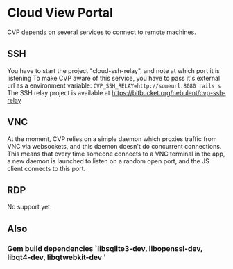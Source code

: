 # Cloud View Portal
CVP depends on several services to connect to remote machines.

## SSH
You have to start the project "cloud-ssh-relay", and note at which port it is listening
To make CVP aware of this service, you have to pass it's external url as a environment variable: `CVP_SSH_RELAY=http://someurl:8080 rails s`
The SSH relay project is available at https://bitbucket.org/nebulent/cvp-ssh-relay

## VNC
At the moment, CVP relies on a simple daemon which proxies traffic from VNC via websockets, and this daemon doesn't do concurrent connections. This means that every time someone connects to a VNC terminal in the app, a new daemon is launched to listen on a random open port, and the JS client connects to this port.

## RDP
No support yet.

## Also
### Gem build dependencies `libsqlite3-dev, libopenssl-dev, libqt4-dev, libqtwebkit-dev '
